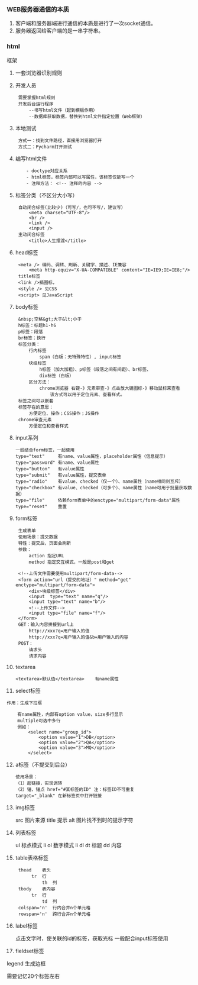 ### WEB服务器通信的本质 ###
1. 客户端和服务器端进行通信的本质是进行了一次socket通信。
2. 服务器返回给客户端的是一串字符串。


### html ###
框架

1. 一套浏览器识别规则
2. 开发人员

	    需要掌握html规则
	    开发后台运行程序
	        --书写html文件（起到模板作用）
	        --数据库获取数据，替换到html文件指定位置（Web框架）
3. 本地测试

		方式一：找到文件路径，直接用浏览器打开
		方式二：Pycharm打开测试
4. 编写html文件
	  
		   - doctype对应关系
		   - html标签，标签内部可以写属性，该标签仅能写一个
		   - 注释方法： <!-- 注释的内容 -->
5. 标签分类（不区分大小写）

	    自动闭合标签(比较少)（可写/，也可不写/，建议写）
	        <meta charset="UTF-8"/>
	        <br />
			<link />
			<input />
	    主动闭合标签
	        <title>人生摆渡</title>
6. head标签

	    <meta /> 编码、调转、刷新、关键字、描述、IE兼容
	        <meta http-equiv="X-UA-COMPATIBLE" content="IE=IE9;IE=IE8;"/>
	    title标签
	    <link />搞图标，
	    <style /> 见CSS
	    <script> 见JavaScript
7. body标签

	    &nbsp;空格&gt;大于&lt;小于
	    h标签：标题h1-h6
	    p标签：段落
	    br标签：换行 
	    标签分类：
	        行内标签
	            span（白板：无特殊特性）, input标签
	        块级标签
	            h标签（加大加粗）、p标签（段落之间有间距）、br标签、
	            div标签（白板）
	        区分方法：
	            chrome浏览器 右键-》元素审查-》点击放大镜图标-》移动鼠标来查看
	                该方式可以用于定位元素、查看样式。
	    标签之间可以嵌套
	    标签存在的意思：
	        方便定位、操作；CSS操作；JS操作
	    chrome审查元素
	        方便定位和查看样式
8.  input系列 

		一般结合form标签，一起使用
        type="text"     有name、value属性，placeholder属性（信息提示）
        type="password" 有name、value属性 
        type="button"   有value属性
        type="submit"   有value属性，提交表单
        type="radio"    有value、checked（仅一个）、name属性（name相同则互斥）
        type="checkbox" 有value、checked（可多个）、name属性（name可用于批量获取数据）
        type="file"     依赖form表单中的enctype="multipart/form-data"属性
        type="reset"    重置
9. form标签

		生成表单
		使用场景：提交数据
		特性：提交后，页面会刷新
		参数：
			action 指定URL
			method 指定交互模式，一般是post和get

		<!--上传文件需要使用multipart/form-data-->
	    <form action="url（提交的地址）" method="get" enctype="multipart/form-data">
	        <div>块级标签</div>
	        <input  type="text" name="q"/>
	        <input type="text" name="b"/>
	        <!--上传文件-->
	        <input type="file" name="f"/>
	    </form>
	    GET：输入内容拼接到url上
	        http://xxx?q=用户输入的值
	        http://xxx?q=用户输入的值&b=用户输入的内容
	    POST：
	        请求头
	        请求内容
    
10. textarea

		<textarea>默认值</textarea>    有name属性
11.  select标签

	作用：生成下拉框 
	  
		有name属性，内部有option value，size多行显示
		multiple可选中多行
		例如：
			<select name="group_id">
	            <option value="1">DB</option>
	            <option value="2">QA</option>
	            <option value="3">MQ</option>
	        </select>

12. a标签（不提交到后台）

        使用场景：
        （1）超链接，实现调转
        （2）锚，锚点 href="#某标签的ID" 注：标签ID不可重复
		target="_blank" 在新标签页中打开链接

13.   img标签

        src     图片来源
        title   提示
        alt     图片找不到时的提示字符
14.   列表标签

        ul  标点模式
            li 
        ol  数字模式
            li 
        dl
            dt  标题
            dd  内容
15.   table表格标签

	       thead    表头
	            tr  行
	                th  列
	       tbody    表内容
	            tr  行
	                td  列
	       colspan='n'  行内合并n个单元格
	       rowspan='n'  跨行合并n个单元格
16.   label标签

        点击文字时，使关联的id的标签，获取光标
        一般配合input标签使用 
17.    fieldset标签

legend 生成边框

需要记忆20个标签左右